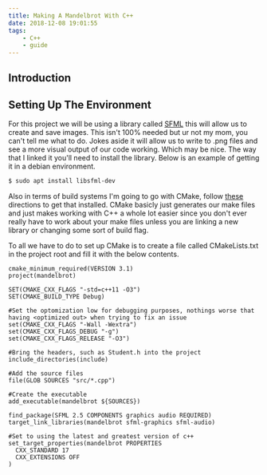 ```yaml
---
title: Making A Mandelbrot With C++
date: 2018-12-08 19:01:55
tags:
    - C++
    - guide
---
```


## Introduction

## Setting Up The Environment

For this project we will be using a library called [SFML](https://www.sfml-dev.org/index.php) this will allow us to create and save images. This isn't 100% needed but ur not my mom, you can't tell me what to do. Jokes aside it will allow us to write to .png files and see a more visual output of our code working. Which may be nice. The way that I linked it you'll need to install the library. Below is an example of getting it in a debian environment. 

```bash
$ sudo apt install libsfml-dev
```

Also in terms of build systems I'm going to go with CMake, follow [these](https://cgold.readthedocs.io/en/latest/first-step/installation.html) directions to get that installed. CMake basicly just generates our make files and just makes working with C++ a whole lot easier since you don't ever really have to work about your make files unless you are linking a new library or changing some sort of build flag.

To all we have to do to set up CMake is to create a file called CMakeLists.txt in the project root and fill it with the below contents. 

```
cmake_minimum_required(VERSION 3.1)
project(mandelbrot)

SET(CMAKE_CXX_FLAGS "-std=c++11 -O3")
SET(CMAKE_BUILD_TYPE Debug)

#Set the optomization low for debugging purposes, nothings worse that having <optimized out> when trying to fix an issue
set(CMAKE_CXX_FLAGS "-Wall -Wextra")
set(CMAKE_CXX_FLAGS_DEBUG "-g")
set(CMAKE_CXX_FLAGS_RELEASE "-O3")

#Bring the headers, such as Student.h into the project
include_directories(include)

#Add the source files
file(GLOB SOURCES "src/*.cpp")

#Create the executable
add_executable(mandelbrot ${SOURCES})

find_package(SFML 2.5 COMPONENTS graphics audio REQUIRED)
target_link_libraries(mandelbrot sfml-graphics sfml-audio)

#Set to using the latest and greatest version of c++
set_target_properties(mandelbrot PROPERTIES
  CXX_STANDARD 17
  CXX_EXTENSIONS OFF
)
```

